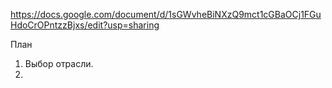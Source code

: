 https://docs.google.com/document/d/1sGWvheBiNXzQ9mct1cGBaOCj1FGuHdoCrOPntzzBjxs/edit?usp=sharing

План
1. Выбор отрасли.
2. 
